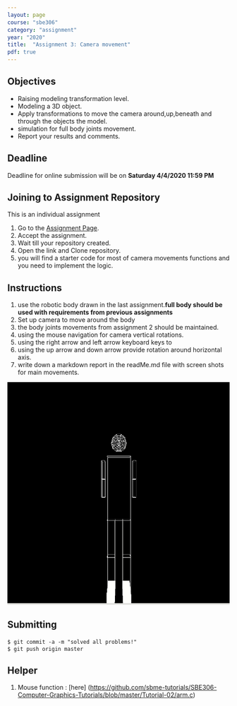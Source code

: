 ```yaml
---
layout: page
course: "sbe306"
category: "assignment"
year: "2020"
title:  "Assignment 3: Camera movement"
pdf: true
---
```


## Objectives

* Raising modeling transformation level. 
* Modeling a 3D object.
* Apply transformations to move the camera around,up,beneath and through the objects the model.
* simulation for full body joints movement.
* Report your results and comments.

## Deadline

Deadline for online submission will be  on  **Saturday 4/4/2020 11:59 PM**

## Joining to Assignment Repository

This is an individual assignment 

1. Go to the [Assignment Page](https://classroom.github.com/a/PfNrMMOl).
2. Accept the assignment.
3. Wait till your repository created.
4. Open the link and Clone repository.
5. you will find a starter code for most of camera movements functions and you need to implement the logic.

## Instructions

1. use the robotic body drawn in the last assignment.**full body should be used with requirements from previous assignments**
2. Set up camera to move around the body
3. the body joints movements from assignment 2 should be maintained.
4. using the mouse navigation for camera vertical rotations.
5. using the right arrow and left arrow keyboard keys to 
6. using the up arrow and down arrow provide rotation around horizontal axis.
7. write down a markdown report in the readMe.md file with screen shots for main movements.

![](../images/movement.gif)

## Submitting

```terminal
$ git commit -a -m "solved all problems!"
$ git push origin master
```

## Helper

1. Mouse function : [here] (https://github.com/sbme-tutorials/SBE306-Computer-Graphics-Tutorials/blob/master/Tutorial-02/arm.c)